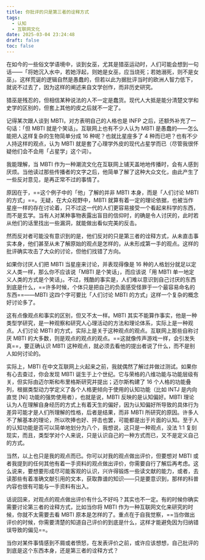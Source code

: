 ```yaml
---
title: 你批评的只是第三者的诠释方式
tags:
  - 认知
  - 互联网文化
date: 2025-03-04 23:24:48
draft: false
toc: false
---
```


在如今的一些俗文学语境中，谈到女巫，尤其是猎巫运动时，人们可能会想到一句话——「将她沉入水中，若她浮起，则她是女巫，应当烧死；若她溺死，则不是女巫」。这样荒诞的逻辑自然是愚蠢的，但若以此为据批评当时的欧洲人智力低下，就说不过去了，因为这样的阐述来自文学创作，而非历史研究。

猎巫是残忍的，但相信某种说法的人不一定是蠢货。现代人大抵是能分清楚文学和史学的区别的，但套上其他的皮之后就不一定了。

<!--more-->

记得某次跟人谈到 MBTI，对方表明自己的人格也是 INFP 之后，还额外补充了一句话：「但 MBTI 就是个笑话」。互联网上也有不少人认为 MBTI 是愚蠢的——怎么能把人这样复杂的生物简单分成 16 种呢？也就比星座多了 4 种而已吧？也有不少人持这样的观点，认为 MBTI 就是套了心理学外皮的现代占星学而已（尽管我很怀疑他们会不会用「占星学」这个词）。

我能理解，当 MBTI 作为一种潮流文化在互联网上铺天盖地地传播时，会有人感到厌烦。当他读过那些传播者的文字之后，他简单了解了这种大众文化，由此产生了一些反对意见，是再正常不过的事情了。

原因在于，==这个例子中的「他」了解的并非 MBTI 本身，而是「人们讨论 MBTI 的方式」==。无疑，在大众视野中，MBTI 就算有着一定的理论依据，也被当作星座一样的存在讨论着，只不过这一代的人们更容易接受一个看起来科学的东西，而不是玄学。当有人对某种事物表露出盲目的信仰时，的确是令人讨厌的，此时若从他们的话里找出一些漏洞，就能做出看似完美的反击。

然而反对者可能没有意识到的是，他们反对的只是第三者的诠释方式，从未直击事实本身，他们甚至从未了解原始的观点是怎样的，从未形成第一手的观点。这样的批评确实攻击了大众的讨论，但他们找错了方向。

如果你讨厌人们把 MBTI 当星座来讨论，并表现得像是 16 种的人格划分就足以定义人类一样，那么你不应该说「MBTI 是个笑话」，而应该说「用 MBTI 单一地定义人类的方式是个笑话」。不过，残酷的事实是，人们难以意识到自己讨厌的东西到底是什么，==许多时候，个体只是把自己的负面感受怪罪于一个最容易命名的东西==——MBTI 这四个字可要比「人们讨论 MBTI 的方式」这样一个复杂的概念好讨论多了。

这有点像观点和事实的区别，但又不太一样。MBTI 其实不能算作事实，他是一种类型学研究，是一种观察和研究人心理活动的方法和理论体系，实际上是一种观点。人们讨论 MBTI 的方式，实际上是关于这种观点的观点。互联网上那些自称讨厌 MBTI 的大多数，则是观点的观点的观点。==这就像传声游戏一样，会引发失真==，要正确认识 MBTI 这种观点，就必须去看他的提出者说了什么，而不是别人如何讨论的。

实际上，MBTI 在中文互联网上火起来之前，我就偶然了解过并做过测试。如果你有心去查过，你会发现 MBTI 诞生于上个世纪。它与荣格的八维功能与功能层级有关，但实际由迈尔斯和布里格斯研究并提出；迈尔斯构建了 16 个人格的功能叠列，根据类型动力学定义了各个人格更倾向于使用的认知功能（比如 INTJ 是内向直觉 [Ni] 功能的强势使用者），也就是说，MBTI 反映的是认知偏好。MBTI 理论认为人在理解自身经历的方式上有着天生的偏好，因为认知偏好所导致的具体行为差异可能才是人们所理解的性格，后者是结果，而非 MBTI 所研究的原因。许多人不了解基本的理论，所以吹捧也好、抨击也罢，可能都是出于片面的认知。至于人的认知功能是否可以简单地划分为八个，我想说，这只是一种观点，没法 1:1 复刻现实，而且，类型学对个人来说，只是认识自己的一种方式而已，又不是定义自己的方式。

当然，以上也只是我的观点而已。你可以对我的观点做出评价，但要想对 MBTI 或者我提到的任何其他有着一手资料的观点做出评价，你需要自行了解后再考虑。这么说来，要想要形成尽可能客观的认识，兴许得锻炼一些读文献的能力，或者，去读那些有着准确文献引用的文本，获取靠谱的知识——只是要意识到，那样的科普内容也很有可能与一手资料有出入。

话说回来，对观点的观点做出评价有什么不好吗？其实也不一定。有的时候你确实需要讨论第三者的诠释方式，比如当你将 MBTI 作为一种互联网文化来研究的时候，你就不太需要去看 MBTI 原本是怎样的了。重点在于自我觉察，==当你做出评价的时候，你需要清楚的知道自己评价的到底是什么，这样才能避免因为归纳错误导致的偏见==。

当你对某件事情感到不屑或者愤怒，在发表评价之前，或许应该想想，自己批评的到底是这个东西本身，还是第三者的诠释方式？